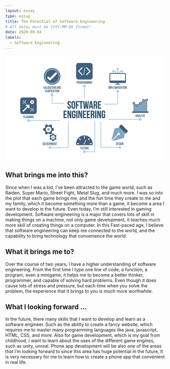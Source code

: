 ```yaml
---
layout: essay
type: essay
title: The Potential of Software Engineering
# All dates must be YYYY-MM-DD format!
date: 2020-09-04
labels:
  - Software Engineering
---
```


<img class="ui medium left floated image" src="../images/se1.jpg">

## What brings me into this?

Since when I was a kid, I’ve been attracted to the game world, such as Raiden, Super Mario, Street Fight, Metal Slug, and much more. I was so into the plot that each game brings me, and the fun time they create to me and my family, which it become something more than a game, it become a area I want to develop in the future. Even today, I’m still interested in gaming development. Software engineering is a major that covers lots of skill in making things on a machine, not only game development, it teaches much more skill of creating things on a computer. In this Fast-paced age, I believe that software engineering can keep me connected to the world, and the capability to bring technology that convenience the world.

## What it brings me to?

Over the course of two years, I have a higher understanding of software engineering. From the first time I type one line of code, a function, a program, even a minigame, it helps me to become a better thinker, programmer, and capable of solving hard problems. Even though it does cause lots of stress and pressure, but each time when you solve the problem, the experience that it brings to you is much more worthwhile.


## What I looking forward ...

In the future, there many skills that I want to develop and learn as a software engineer. Such as the ability to create a fancy website, which requires me to master many programming languages like java, javascript, HTML, CSS, and more. Also for game development, which is my goal from childhood, I want to learn about the uses of the different game engines, such as unity, unreal. Phone app development will be also one of the areas that I’m looking forward to since this area has huge potential in the future, It is very necessary for me to learn how to create a phone app that convenient in real life.
